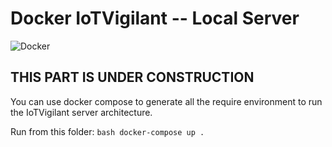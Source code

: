 # Docker IoTVigilant -- Local Server
![Docker](https://img.shields.io/badge/docker-running-blue.svg)

## THIS PART IS UNDER CONSTRUCTION

You can use docker compose to generate all the require environment to run the IoTVigilant server architecture.

Run from this folder:
`bash
docker-compose up .
`
